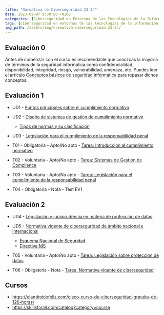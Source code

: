 ```yaml
---
title: "Normativa de Ciberseguridad 23 24"
date: 2023-09-07 9:00:00 +0100
categories: [Ciberseguridad en Entornos de las Tecnologías de la Información, Normativa de Ciberseguridad]
tags: [ciberseguridad en entornos de las tecnologías de la información, normativa de ciberseguridad]
img_path: /assets/img/normativa-ciberseguridad-23-24/
---
```


## Evaluación 0

Antes de comenzar con el curso es recomendable que conozcas la mayoría de términos de la seguridad informática como confidencialidad, disponibilidad, integridad,  riesgo, vulnerabilidad, amenaza, etc. Puedes leer el artículo [Conceptos básicos de seguridad informática](https://marcosruiz.github.io/posts/conceptos-basicos-seguridad-informatica/) para repasar dichos conceptos.

## Evaluación 1

- UD1 - [Puntos principales sobre el cumplimiento normativo](/posts/cumplimiento-normativo)
- UD2 - [Diseño de sistemas de gestión de cumplimiento normativo](/posts/sistemas-gestion-cumplimiento)
  - [Tipos de normas y su clasificación](/posts/tipos-normas-clasificacion/)
- UD3 - [Legislación para el cumplimiento de la responsabilidad penal](/posts/legislacion-cumplimiento-penal)

- T01 - Obligatoria - Apto/No apto - [Tarea: Introducción al cumplimiento normativo](/posts/tarea-introduccion-cumplimiento-normativo)
- T02 - Voluntaria - Apto/No apto - [Tarea: Sistemas de Gestión de Compliance](/posts/tarea-sistemas-gestion-compliance/)
- T03 - Voluntaria - Apto/No apto - [Tarea: Legislación para el cumplimiento de la responsabilidad penal](/posts/tarea-cumplimiento-responsabilidad-penal)
- T04 - Obligatoria - Nota - Test EV1

## Evaluación 2

- UD4 - [Legislación y jurisprudencia en materia de protección de datos](/posts/legislacion-proteccion-datos)
- UD5 - [Normativa vigente de ciberseguridad de ámbito nacional e internacional](/posts/normativa-nacional-internacional)
  - [Esquema Nacional de Seguridad](/posts/esquema-nacional-seguridad/)
  - [Directiva NIS](/posts/directiva-nis/)

- T05 - Voluntaria - Apto/No apto - [Tarea: Legislación sobre protección de datos](/posts/tarea-legislacion-proteccion-datos)
- T06 - Obligatoria - Nota - [Tarea: Normativa vigente de ciberseguridad](/posts/tarea-normativa-vigente-ciberseguridad/)

## Cursos

- <https://elandroidefeliz.com/cisco-curso-de-ciberseguridad-gratuito-de-120-horas/>
- <https://skillsforall.com/catalog?category=course>
